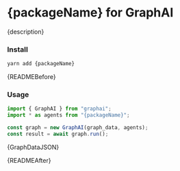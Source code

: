 
# {packageName} for GraphAI

{description}

### Install

```sh
yarn add {packageName}
```

{READMEBefore}
### Usage

```typescript
import { GraphAI } from "graphai";
import * as agents from "{packageName}";

const graph = new GraphAI(graph_data, agents);
const result = await graph.run();
```

{GraphDataJSON}

{READMEAfter}

